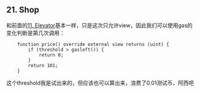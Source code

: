 ## 21. Shop

和前面的[11. Elevator](../11-elevator)基本一样，只是这次只允许view，因此我们可以使用gas的变化判断是第几次调用：

```
    function price() override external view returns (uint) {
        if (threshold > gasleft()) {
            return 0;
        }
        return 101;
    }
```

这个threshold我是试出来的，但应该也可以算出来，浪费了0.01测试币，阿西吧
